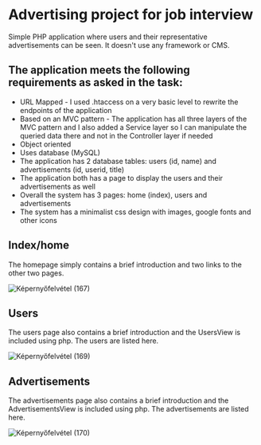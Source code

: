 # Advertising project for job interview

Simple PHP application where users and their representative advertisements can be seen. It doesn't use any framework or CMS.

## The application meets the following requirements as asked in the task:
* URL Mapped - I used .htaccess on a very basic level to rewrite the endpoints of the application
* Based on an MVC pattern - The application has all three layers of the MVC pattern and I also added a Service layer so I can manipulate the queried data there and not in the Controller layer if needed
* Object oriented
* Uses database (MySQL)
* The application has 2 database tables: users (id, name) and advertisements (id, userid, title)
* The application both has a page to display the users and their advertisements as well
* Overall the system has 3 pages: home (index), users and advertisements
* The system has a minimalist css design with images, google fonts and other icons

## Index/home

The homepage simply contains a brief introduction and two links to the other two pages.

![Képernyőfelvétel (167)](https://github.com/gerlecztamas/advertising/assets/93374277/8af06d11-a77b-45ca-af05-dc5576601397)

## Users

The users page also contains a brief introduction and the UsersView is included using php. The users are listed here.

![Képernyőfelvétel (169)](https://github.com/gerlecztamas/advertising/assets/93374277/6cbb26c8-bdd8-4dbe-a25b-8bca1f4160e7)

## Advertisements

The advertisements page also contains a brief introduction and the AdvertisementsView is included using php. The advertisements are listed here.

![Képernyőfelvétel (170)](https://github.com/gerlecztamas/advertising/assets/93374277/3a260c91-fb35-41bd-b3fd-3ee71ed9d714)






